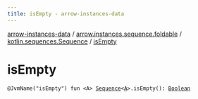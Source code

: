 ```yaml
---
title: isEmpty - arrow-instances-data
---
```


[arrow-instances-data](../../index.html) / [arrow.instances.sequence.foldable](../index.html) / [kotlin.sequences.Sequence](index.html) / [isEmpty](./is-empty.html)

# isEmpty

`@JvmName("isEmpty") fun <A> `[`Sequence`](https://kotlinlang.org/api/latest/jvm/stdlib/kotlin.sequences/-sequence/index.html)`<`[`A`](is-empty.html#A)`>.isEmpty(): `[`Boolean`](https://kotlinlang.org/api/latest/jvm/stdlib/kotlin/-boolean/index.html)